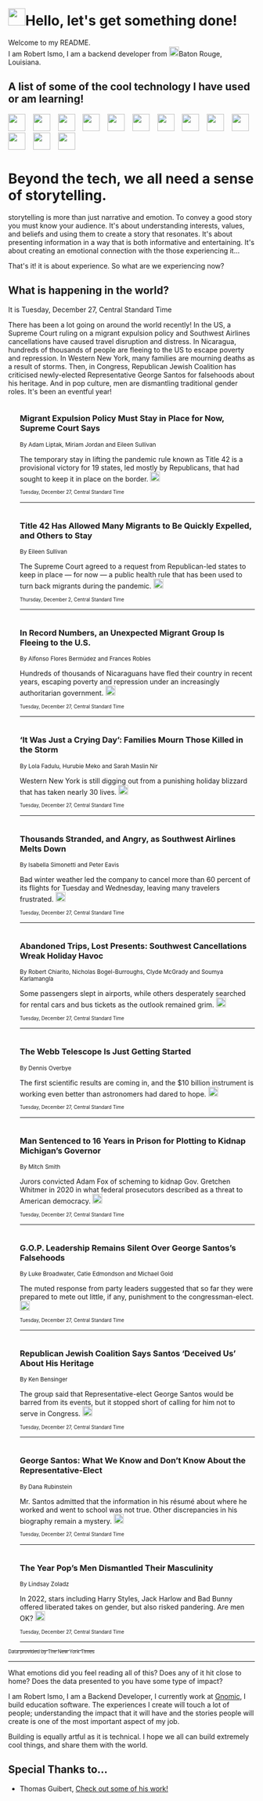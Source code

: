 <h1><img src="https://emojis.slackmojis.com/emojis/images/1643514375/3493/hot-coffee.gif?1643514375" width="35"/>Hello, let's get something done!</h1>

<p>Welcome to my README.<br/>
I am Robert Ismo, I am a backend developer from <img src="https://emojis.slackmojis.com/emojis/images/1638395689/50435/moulin_rouge.png?1638395689" width="20"/>Baton Rouge, Louisiana.</p>
<h2>A list of some of the cool technology I have used or am learning!</h2>
<p>
<img src="https://emojis.slackmojis.com/emojis/images/1643516091/21142/meow_bongotap.gif?1643516091" width="35" alt="">
<img src="https://img.shields.io/badge/Favorite%20Frontend%20Framework-SvelteKit-f83903" alt="">
<img src="https://img.shields.io/badge/Second%20Favorite-Vue-40b581" alt="">
<img src="https://img.shields.io/badge/Most%20Used%20Runtime-Nodejs-78b061" alt="">
<img src="https://emojis.slackmojis.com/emojis/images/1643517416/34482/fire.gif?1643517416" width="35" alt="">
<img src="https://img.shields.io/badge/Javascript%20But%20Better-Typescript-0078ca" alt="">
<img src="https://img.shields.io/badge/Favorite%20Language-Elixir-3e244d" alt="">
<img src="https://img.shields.io/badge/Containerize%20Everything-Docker-6ac9ef" alt="">
<img src="https://emojis.slackmojis.com/emojis/images/1643514596/5999/meow_party.gif?1643514596" width="35" alt="">
<img src="https://img.shields.io/badge/API%20Love%20Language-Graphql-de32a5" alt="">
<img src="https://img.shields.io/badge/Our%20Favorite%20Version%20Controller-Git-e94f33" alt="">
<img src="https://img.shields.io/badge/Favorite%20Database-Redis-d42d1d" alt="">
<img src="https://emojis.slackmojis.com/emojis/images/1643514559/5584/deployparrot.gif?1643514559" width="35" alt="">
<img src="https://img.shields.io/badge/Container%20Interstate-RabbitMQ-f66200" alt="">
<img src="https://img.shields.io/badge/Gotta%20Learn-Kubernetes-316adf" alt="">
<img src="https://img.shields.io/badge/Really%20Mature%20Now-WASM-654fef" alt="">
<img src="https://emojis.slackmojis.com/emojis/images/1666642497/61942/dance_vibe.gif?1666642497" width="35" alt="">
<img src="https://img.shields.io/badge/For%20My%20M1-ARM64-657d96" alt="">
<img src="https://img.shields.io/badge/Loving%20This%20So%20Much-TailwindCSS-17bcb5" alt="">
<img src="https://img.shields.io/badge/Cool%20Build%20Tool-Vite-f9cb24" alt="">
<img src="https://emojis.slackmojis.com/emojis/images/1669231376/62819/working-on-it.gif?1669231376" width="35" alt="">
<img src="https://img.shields.io/badge/Fun%20and%20Easy%20Database-MongoDB-5f8c49" alt="">
<img src="https://img.shields.io/badge/JS%20Life%20Support-NPM-c73737" alt="">
<img src="https://img.shields.io/badge/I%20Liked%20It-DynamoDB-0073b9" alt="">
<img src="https://emojis.slackmojis.com/emojis/images/1643514045/46/question.gif?1643514045" width="35" alt="">
<img src="https://img.shields.io/badge/cool-React-60d6f9" alt="">
<img src="https://img.shields.io/badge/Future%20Big%20Project-Lambda-f37e00" alt="">
<img src="https://img.shields.io/badge/NPM%20But%20Better-PNPM-f1aa07" alt="">
<img src="https://emojis.slackmojis.com/emojis/images/1643514943/9662/fbwow.gif?1643514943" width="35" alt="">
<img src="https://img.shields.io/badge/First%20Language-C-662079" alt="">
<img src="https://img.shields.io/badge/Where%20I%20Deploy%20Frontend-Vercel-000000" alt="">
<img src="https://img.shields.io/badge/Who%20Does%20not%20Want%20an%20App-Swift-f9492a" alt="">
<img src="https://emojis.slackmojis.com/emojis/images/1643514058/151/javascript.png?1643514058" width="35" alt="">
<img src="https://img.shields.io/badge/cool-Python-fbd542" alt="">
<img src="https://img.shields.io/badge/Favorite%20Something-Stripe-656cdc" alt="">
<img src="https://img.shields.io/badge/Of%20Course-HTML5-ed6327" alt="">
<img src="https://emojis.slackmojis.com/emojis/images/1660415405/60731/bomb.gif?1660415405" width="35" alt="">
<img src="https://img.shields.io/badge/hate-CSS-2964ec" alt="">
<img src="https://img.shields.io/badge/Learning-CircleCI-141215" alt="">
<img src="https://img.shields.io/badge/Learning-Rust-fbbb3b" alt="">
<img src="https://emojis.slackmojis.com/emojis/images/1660415397/60712/writing-hand.gif?1660415397" width="35" alt="">
<img src="https://img.shields.io/badge/Dev%20Browser%20of%20Choice-Firefox-cc4e26" alt="">
<img src="https://img.shields.io/badge/Recoverying%20From%20Windows-UNIX-1781e3" alt="">
<img src="https://img.shields.io/badge/LOVE-LogSeq-90c1c2" alt="">
<img src="https://emojis.slackmojis.com/emojis/images/1643514066/223/kirby.gif?1643514066" width="35" alt="">
<img src="https://img.shields.io/badge/Daily%20Driver-MacOS-e6e6e8" alt="">
<img src="https://img.shields.io/badge/Git%20Server-Github-000000" alt="">
<img src="https://img.shields.io/badge/enjoyable-EC2-f17428" alt="">
<img src="https://emojis.slackmojis.com/emojis/images/1643514239/2069/excited.gif?1643514239" width="35" alt="">
</p>
<h1>Beyond the tech, we all need a sense of storytelling.</h1>
<p>storytelling is more than just narrative and emotion. To convey a good story you must know your audience. It's about understanding interests, values, and beliefs and using them to create a story that resonates. It's about presenting information in a way that is both informative and entertaining. It's about creating an emotional connection with the those experiencing it...</p>
<p>That's it! it is about experience. So what are we experiencing now?</p>
<h2>What is happening in the world?</h2>
<p>It is Tuesday, December 27, Central Standard Time</p>
<p>
There has been a lot going on around the world recently! In the US, a Supreme Court ruling on a migrant expulsion policy and Southwest Airlines cancellations have caused travel disruption and distress. In Nicaragua, hundreds of thousands of people are fleeing to the US to escape poverty and repression. In Western New York, many families are mourning deaths as a result of storms. Then, in Congress, Republican Jewish Coalition has criticised newly-elected Representative George Santos for falsehoods about his heritage. And in pop culture, men are dismantling traditional gender roles. It&#39;s been an eventful year!</p>
<ol>
<img src="https://img.shields.io/badge/-us-blue" alt="">
<h3>Migrant Expulsion Policy Must Stay in Place for Now, Supreme Court Says</h3>
<sub>By Adam Liptak, Miriam Jordan and Eileen Sullivan</sub>
<p>The temporary stay in lifting the pandemic rule known as Title 42 is a provisional victory for 19 states, led mostly by Republicans, that had sought to keep it in place on the border.  <a href="https://nyti.ms/3GlZkQO"><img src="https://developer.nytimes.com/files/poweredby_nytimes_30b.png?v=1583354208352" height="20"></a></p>
<sub><sub>Tuesday, December 27, Central Standard Time</sub></sub>
<hr/>
<img src="https://img.shields.io/badge/-us-blue" alt="">
<h3>Title 42 Has Allowed Many Migrants to Be Quickly Expelled, and Others to Stay</h3>
<sub>By Eileen Sullivan</sub>
<p>The Supreme Court agreed to a request from Republican-led states to keep in place — for now — a public health rule that has been used to turn back migrants during the pandemic.  <a href="https://nyti.ms/3djHoa8"><img src="https://developer.nytimes.com/files/poweredby_nytimes_30b.png?v=1583354208352" height="20"></a></p>
<sub><sub>Thursday, December 2, Central Standard Time</sub></sub>
<hr/>
<img src="https://img.shields.io/badge/-world-blue" alt="">
<h3>In Record Numbers, an Unexpected Migrant Group Is Fleeing to the U.S.</h3>
<sub>By Alfonso Flores Bermúdez and Frances Robles</sub>
<p>Hundreds of thousands of Nicaraguans have fled their country in recent years, escaping poverty and repression under an increasingly authoritarian government.  <a href="https://nyti.ms/3hRA9MG"><img src="https://developer.nytimes.com/files/poweredby_nytimes_30b.png?v=1583354208352" height="20"></a></p>
<sub><sub>Tuesday, December 27, Central Standard Time</sub></sub>
<hr/>
<img src="https://img.shields.io/badge/-nyregion-blue" alt="">
<h3>‘It Was Just a Crying Day’: Families Mourn Those Killed in the Storm</h3>
<sub>By Lola Fadulu, Hurubie Meko and Sarah Maslin Nir</sub>
<p>Western New York is still digging out from a punishing holiday blizzard that has taken nearly 30 lives.  <a href="https://nyti.ms/3FZVo6S"><img src="https://developer.nytimes.com/files/poweredby_nytimes_30b.png?v=1583354208352" height="20"></a></p>
<sub><sub>Tuesday, December 27, Central Standard Time</sub></sub>
<hr/>
<img src="https://img.shields.io/badge/-business-blue" alt="">
<h3>Thousands Stranded, and Angry, as Southwest Airlines Melts Down</h3>
<sub>By Isabella Simonetti and Peter Eavis</sub>
<p>Bad winter weather led the company to cancel more than 60 percent of its flights for Tuesday and Wednesday, leaving many travelers frustrated.  <a href="https://nyti.ms/3YSc1tZ"><img src="https://developer.nytimes.com/files/poweredby_nytimes_30b.png?v=1583354208352" height="20"></a></p>
<sub><sub>Tuesday, December 27, Central Standard Time</sub></sub>
<hr/>
<img src="https://img.shields.io/badge/-us-blue" alt="">
<h3>Abandoned Trips, Lost Presents: Southwest Cancellations Wreak Holiday Havoc</h3>
<sub>By Robert Chiarito, Nicholas Bogel-Burroughs, Clyde McGrady and Soumya Karlamangla</sub>
<p>Some passengers slept in airports, while others desperately searched for rental cars and bus tickets as the outlook remained grim.  <a href="https://nyti.ms/3hTLb3Y"><img src="https://developer.nytimes.com/files/poweredby_nytimes_30b.png?v=1583354208352" height="20"></a></p>
<sub><sub>Tuesday, December 27, Central Standard Time</sub></sub>
<hr/>
<img src="https://img.shields.io/badge/-science-blue" alt="">
<h3>The Webb Telescope Is Just Getting Started</h3>
<sub>By Dennis Overbye</sub>
<p>The first scientific results are coming in, and the $10 billion instrument is working even better than astronomers had dared to hope.  <a href="https://nyti.ms/3vg8cRM"><img src="https://developer.nytimes.com/files/poweredby_nytimes_30b.png?v=1583354208352" height="20"></a></p>
<sub><sub>Tuesday, December 27, Central Standard Time</sub></sub>
<hr/>
<img src="https://img.shields.io/badge/-us-blue" alt="">
<h3>Man Sentenced to 16 Years in Prison for Plotting to Kidnap Michigan’s Governor</h3>
<sub>By Mitch Smith</sub>
<p>Jurors convicted Adam Fox of scheming to kidnap Gov. Gretchen Whitmer in 2020 in what federal prosecutors described as a threat to American democracy.  <a href="https://nyti.ms/3VkSOOI"><img src="https://developer.nytimes.com/files/poweredby_nytimes_30b.png?v=1583354208352" height="20"></a></p>
<sub><sub>Tuesday, December 27, Central Standard Time</sub></sub>
<hr/>
<img src="https://img.shields.io/badge/-us-blue" alt="">
<h3>G.O.P. Leadership Remains Silent Over George Santos’s Falsehoods</h3>
<sub>By Luke Broadwater, Catie Edmondson and Michael Gold</sub>
<p>The muted response from party leaders suggested that so far they were prepared to mete out little, if any, punishment to the congressman-elect.  <a href="https://nyti.ms/3vnpfBz"><img src="https://developer.nytimes.com/files/poweredby_nytimes_30b.png?v=1583354208352" height="20"></a></p>
<sub><sub>Tuesday, December 27, Central Standard Time</sub></sub>
<hr/>
<img src="https://img.shields.io/badge/-us-blue" alt="">
<h3>Republican Jewish Coalition Says Santos ‘Deceived Us’ About His Heritage</h3>
<sub>By Ken Bensinger</sub>
<p>The group said that Representative-elect George Santos would be barred from its events, but it stopped short of calling for him not to serve in Congress.  <a href="https://nyti.ms/3VqDOPh"><img src="https://developer.nytimes.com/files/poweredby_nytimes_30b.png?v=1583354208352" height="20"></a></p>
<sub><sub>Tuesday, December 27, Central Standard Time</sub></sub>
<hr/>
<img src="https://img.shields.io/badge/-nyregion-blue" alt="">
<h3>George Santos: What We Know and Don’t Know About the Representative-Elect</h3>
<sub>By Dana Rubinstein</sub>
<p>Mr. Santos admitted that the information in his résumé about where he worked and went to school was not true. Other discrepancies in his biography remain a mystery.  <a href="https://nyti.ms/3VpOFZN"><img src="https://developer.nytimes.com/files/poweredby_nytimes_30b.png?v=1583354208352" height="20"></a></p>
<sub><sub>Tuesday, December 27, Central Standard Time</sub></sub>
<hr/>
<img src="https://img.shields.io/badge/-arts-blue" alt="">
<h3>The Year Pop’s Men Dismantled Their Masculinity</h3>
<sub>By Lindsay Zoladz</sub>
<p>In 2022, stars including Harry Styles, Jack Harlow and Bad Bunny offered liberated takes on gender, but also risked pandering. Are men OK?  <a href="https://nyti.ms/3viiYa7"><img src="https://developer.nytimes.com/files/poweredby_nytimes_30b.png?v=1583354208352" height="20"></a></p>
<sub><sub>Tuesday, December 27, Central Standard Time</sub></sub>
<hr/>
</ol>
<a href="https://developer.nytimes.com"><sub><sub>Data provided by The New York Times</sub></sub></a>
<hr/>
<p>What emotions did you feel reading all of this? Does any of it hit close to home? Does the data presented to you have some type of impact?</p>
<p>I am Robert Ismo, I am a Backend Developer, I currently work at <a href="https://gnomic.education/">Gnomic</a>, I build education software. The experiences I create will touch a lot of people; understanding the impact that it will have and the stories people will create is one of the most important aspect of my job.</p>
<p>Building is equally artful as it is technical. I hope we all can build extremely cool things, and share them with the world.</p>
<h2>Special Thanks to...</h2>
<ul>
<li>Thomas Guibert, <a href="https://github.com/thmsgbrt/thmsgbrt">Check out some of his work!</a></li>
</ul>